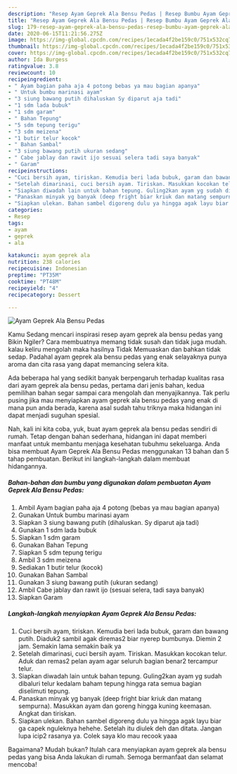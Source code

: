 ```yaml
---
description: "Resep Ayam Geprek Ala Bensu Pedas | Resep Bumbu Ayam Geprek Ala Bensu Pedas Yang Menggugah Selera"
title: "Resep Ayam Geprek Ala Bensu Pedas | Resep Bumbu Ayam Geprek Ala Bensu Pedas Yang Menggugah Selera"
slug: 179-resep-ayam-geprek-ala-bensu-pedas-resep-bumbu-ayam-geprek-ala-bensu-pedas-yang-menggugah-selera
date: 2020-06-15T11:21:56.275Z
image: https://img-global.cpcdn.com/recipes/1ecada4f2be159c0/751x532cq70/ayam-geprek-ala-bensu-pedas-foto-resep-utama.jpg
thumbnail: https://img-global.cpcdn.com/recipes/1ecada4f2be159c0/751x532cq70/ayam-geprek-ala-bensu-pedas-foto-resep-utama.jpg
cover: https://img-global.cpcdn.com/recipes/1ecada4f2be159c0/751x532cq70/ayam-geprek-ala-bensu-pedas-foto-resep-utama.jpg
author: Ida Burgess
ratingvalue: 3.8
reviewcount: 10
recipeingredient:
- " Ayam bagian paha aja 4 potong bebas ya mau bagian apanya"
- " Untuk bumbu marinasi ayam"
- "3 siung bawang putih dihaluskan Sy diparut aja tadi"
- "1 sdm lada bubuk"
- "1 sdm garam"
- " Bahan Tepung"
- "5 sdm tepung terigu"
- "3 sdm meizena"
- "1 butir telur kocok"
- " Bahan Sambal"
- "3 siung bawang putih ukuran sedang"
- " Cabe jablay dan rawit ijo sesuai selera tadi saya banyak"
- " Garam"
recipeinstructions:
- "Cuci bersih ayam, tiriskan. Kemudia beri lada bubuk, garam dan bawang putih. Diaduk2 sambil agak diremas2 biar nyerep bumbunya. Diemin 2 jam. Semakin lama semakin baik ya"
- "Setelah dimarinasi, cuci bersih ayam. Tiriskan. Masukkan kocokan telur. Aduk dan remas2 pelan ayam agar seluruh bagian benar2 tercampur telur."
- "Siapkan diwadah lain untuk bahan tepung. Guling2kan ayam yg sudah dibaluri telur kedalam baham tepung hingga rata semua bagian diselimuti tepung."
- "Panaskan minyak yg banyak (deep fright biar kriuk dan matang sempurna). Masukkan ayam dan goreng hingga kuning keemasan. Angkat dan tiriskan."
- "Siapkan ulekan. Bahan sambel digoreng dulu ya hingga agak layu biar ga capek nguleknya hehehe. Setelah itu diulek deh dan ditata. Jangan lupa icip2 rasanya ya. Colek saya klo mau recook yaaa"
categories:
- Resep
tags:
- ayam
- geprek
- ala

katakunci: ayam geprek ala 
nutrition: 238 calories
recipecuisine: Indonesian
preptime: "PT35M"
cooktime: "PT48M"
recipeyield: "4"
recipecategory: Dessert

---
```



![Ayam Geprek Ala Bensu Pedas](https://img-global.cpcdn.com/recipes/1ecada4f2be159c0/751x532cq70/ayam-geprek-ala-bensu-pedas-foto-resep-utama.jpg)

Kamu Sedang mencari inspirasi resep ayam geprek ala bensu pedas yang Bikin Ngiler? Cara membuatnya memang tidak susah dan tidak juga mudah. kalau keliru mengolah maka hasilnya Tidak Memuaskan dan bahkan tidak sedap. Padahal ayam geprek ala bensu pedas yang enak selayaknya punya aroma dan cita rasa yang dapat memancing selera kita.



Ada beberapa hal yang sedikit banyak berpengaruh terhadap kualitas rasa dari ayam geprek ala bensu pedas, pertama dari jenis bahan, kedua pemilihan bahan segar sampai cara mengolah dan menyajikannya. Tak perlu pusing jika mau menyiapkan ayam geprek ala bensu pedas yang enak di mana pun anda berada, karena asal sudah tahu triknya maka hidangan ini dapat menjadi suguhan spesial.


Nah, kali ini kita coba, yuk, buat ayam geprek ala bensu pedas sendiri di rumah. Tetap dengan bahan sederhana, hidangan ini dapat memberi manfaat untuk membantu menjaga kesehatan tubuhmu sekeluarga. Anda bisa membuat Ayam Geprek Ala Bensu Pedas menggunakan 13 bahan dan 5 tahap pembuatan. Berikut ini langkah-langkah dalam membuat hidangannya.

<!--inarticleads1-->

##### Bahan-bahan dan bumbu yang digunakan dalam pembuatan Ayam Geprek Ala Bensu Pedas:

1. Ambil  Ayam bagian paha aja 4 potong (bebas ya mau bagian apanya)
1. Gunakan  Untuk bumbu marinasi ayam
1. Siapkan 3 siung bawang putih (dihaluskan. Sy diparut aja tadi)
1. Gunakan 1 sdm lada bubuk
1. Siapkan 1 sdm garam
1. Gunakan  Bahan Tepung
1. Siapkan 5 sdm tepung terigu
1. Ambil 3 sdm meizena
1. Sediakan 1 butir telur (kocok)
1. Gunakan  Bahan Sambal
1. Gunakan 3 siung bawang putih (ukuran sedang)
1. Ambil  Cabe jablay dan rawit ijo (sesuai selera, tadi saya banyak)
1. Siapkan  Garam




<!--inarticleads2-->

##### Langkah-langkah menyiapkan Ayam Geprek Ala Bensu Pedas:

1. Cuci bersih ayam, tiriskan. Kemudia beri lada bubuk, garam dan bawang putih. Diaduk2 sambil agak diremas2 biar nyerep bumbunya. Diemin 2 jam. Semakin lama semakin baik ya
1. Setelah dimarinasi, cuci bersih ayam. Tiriskan. Masukkan kocokan telur. Aduk dan remas2 pelan ayam agar seluruh bagian benar2 tercampur telur.
1. Siapkan diwadah lain untuk bahan tepung. Guling2kan ayam yg sudah dibaluri telur kedalam baham tepung hingga rata semua bagian diselimuti tepung.
1. Panaskan minyak yg banyak (deep fright biar kriuk dan matang sempurna). Masukkan ayam dan goreng hingga kuning keemasan. Angkat dan tiriskan.
1. Siapkan ulekan. Bahan sambel digoreng dulu ya hingga agak layu biar ga capek nguleknya hehehe. Setelah itu diulek deh dan ditata. Jangan lupa icip2 rasanya ya. Colek saya klo mau recook yaaa




Bagaimana? Mudah bukan? Itulah cara menyiapkan ayam geprek ala bensu pedas yang bisa Anda lakukan di rumah. Semoga bermanfaat dan selamat mencoba!
